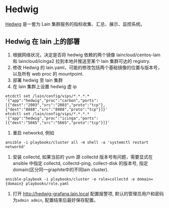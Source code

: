 # Hedwig

[Hedwig](https://github.com/laincloud/hedwig) 是一套为 Lain 集群服务的指标收集、汇总、展示、监控系统。

## Hedwig 在 lain 上的部署

1. 根据网络状况，决定是否将 hedwig 依赖的两个镜像 laincloud/centos-lain 和 laincloud/icinga2 拉到本地并推送至某个 lain 集群可达的 registry.
1. 修改 Hedwig 的 lain.yaml，可能的修改包括两个基础镜像的位置与版本号，以及所有 web proc 的 mountpoint. 
1. 部署 hedwig 至 lain 集群
1. 在 lain 集群上设置 hedwig 虚 ip
```
etcdctl set /lain/config/vips/*.*.*.* '{"app":"hedwig","proc":"carbon","ports":[{"dest":"2003","src":"2003","proto":"tcp"},{"dest":"8888","src":"8888","proto":"tcp"}]}'
etcdctl set /lain/config/vips/*.*.*.* '{"app":"hedwig","proc":"icinga","ports":[{"dest":"5665","src":"5665","proto":"tcp"}]}'
```
1. 重启 networkd, 例如
```
ansible -i playbooks/cluster all -m shell -a 'systemctl restart networkd'
```
1. 安装 collectd, 如果当前的 yum 源 collectd 版本号有问题，需要显式在 ansible 中指定 collectd, collectd-ping, collect-disk 的版本号, 指定domain(区分同一graphite中的不同lain cluster).
```
ansible-playbook -i playbooks/cluster -e role=collectd -e domain={domain} playbooks/role.yaml
```
1. 打开 http://hedwig-grafana.lain.local 配置报警项, 默认的管理员用户和密码为`admin admin`, 配置结束后最好保存配置。

